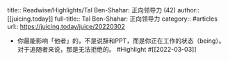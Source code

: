 title:: Readwise/Highlights/Tal Ben-Shahar: 正向领导力 (42)
author:: [[juicing.today]]
full-title:: Tal Ben-Shahar: 正向领导力
category:: #articles
url:: https://juicing.today/juice/20220302

- 你最能影响「他者」的，不是说辞和PPT，而是你正在工作的状态（being）。对于追随者来说，那是无法拒绝的。 #Highlight #[[2022-03-03]]